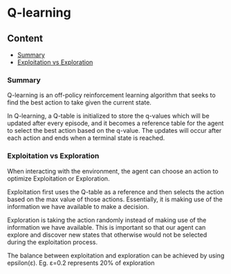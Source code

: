 # Q-learning

## Content
* [Summary](#Summary)
* [Exploitation vs Exploration](#Exploitation-vs-Exploration)

### Summary
Q-learning is an off-policy reinforcement learning algorithm that seeks to find the best action to take given the current state.

In Q-learning, a Q-table is initialized to store the q-values which will be updated after every episode, and it becomes a reference
table for the agent to select the best action based on the q-value. The updates will occur after each action and ends when a terminal
state is reached.

### Exploitation vs Exploration
When interacting with the environment, the agent can choose an action to optimize Exploitation or Exploration.

Exploitation first uses the Q-table as a reference and then selects the action based on the max value of those actions.
Essentially, it is making use of the information we have available to make a decision.

Exploration is taking the action randomly instead of making use of the information we have available. This is important
so that our agent can explore and discover new states that otherwise would not be selected during the exploitation process.

The balance between exploitation and exploration can be achieved by using epsilon(ε).
Eg. ε=0.2 represents 20% of exploration